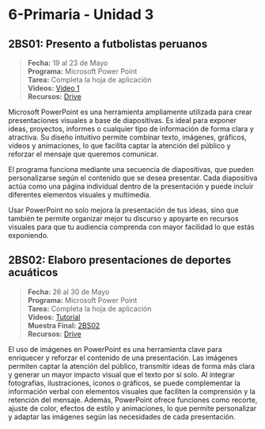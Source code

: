 # 6-Primaria - Unidad 3

## 2BS01: Presento a futbolistas peruanos

> <i class="bi bi-calendar"></i> **Fecha:** 19 al 23 de Mayo<br><i class="bi bi-window-desktop"></i> **Programa:** Microsoft Power Point<br><i class="bi bi-calendar-check"></i> **Tarea:** Completa la hoja de aplicación<br><i class="bi bi-play-btn"></i> **Videos:** [Video 1](https://www.youtube.com/watch?v=y7mGIpcldrM)<br> <i class="bi bi-briefcase"></i> **Recursos:** [Drive](https://drive.google.com/drive/folders/10cxwbVxQBSv9XlYYGcz1sEEj8yMJEa-o?usp=sharing)

Microsoft PowerPoint es una herramienta ampliamente utilizada para crear presentaciones visuales a base de diapositivas. Es ideal para exponer ideas, proyectos, informes o cualquier tipo de información de forma clara y atractiva. Su diseño intuitivo permite combinar texto, imágenes, gráficos, videos y animaciones, lo que facilita captar la atención del público y reforzar el mensaje que queremos comunicar.

El programa funciona mediante una secuencia de diapositivas, que pueden personalizarse según el contenido que se desea presentar. Cada diapositiva actúa como una página individual dentro de la presentación y puede incluir diferentes elementos visuales y multimedia.

Usar PowerPoint no solo mejora la presentación de tus ideas, sino que también te permite organizar mejor tu discurso y apoyarte en recursos visuales para que tu audiencia comprenda con mayor facilidad lo que estás exponiendo.

<div class="currentTheme">

## 2BS02: Elaboro presentaciones de deportes acuáticos

> <i class="bi bi-calendar"></i> **Fecha:** 26 al 30 de Mayo<br><i class="bi bi-window-desktop"></i> **Programa:** Microsoft Power Point<br><i class="bi bi-calendar-check"></i> **Tarea:** Completa la hoja de aplicación<br><i class="bi bi-play-btn"></i> **Videos:** [Tutorial](https://youtu.be/JH2HiirvFSM)<br><i class="bi bi-laptop"></i> **Muestra Final:** [2BS02](https://1drv.ms/p/c/8b661c59228b93aa/EZ8tE-xwhXBJhf3cTD6eFy0B-9R9hCfhiqpp1nhAR1wdQA?e=dQogWz)<br> <i class="bi bi-briefcase"></i> **Recursos:** [Drive](https://drive.google.com/drive/folders/10cxwbVxQBSv9XlYYGcz1sEEj8yMJEa-o?usp=sharing)

El uso de imágenes en PowerPoint es una herramienta clave para enriquecer y reforzar el contenido de una presentación. Las imágenes permiten captar la atención del público, transmitir ideas de forma más clara y generar un mayor impacto visual que el texto por sí solo. Al integrar fotografías, ilustraciones, íconos o gráficos, se puede complementar la información verbal con elementos visuales que faciliten la comprensión y la retención del mensaje. Además, PowerPoint ofrece funciones como recorte, ajuste de color, efectos de estilo y animaciones, lo que permite personalizar y adaptar las imágenes según las necesidades de cada presentación.

</div>